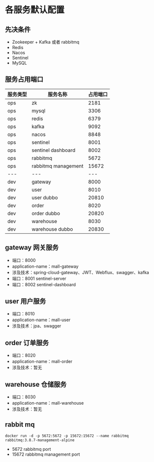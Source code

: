 # 各服务默认配置

## 先决条件
- Zookeeper + Kafka 或者 rabbitmq
- Redis
- Nacos
- Sentinel
- MySQL

## 服务占用端口
| 服务类型 | 服务名称 | 占用端口 |
| --- | --- | --- |
| ops | zk         |2181|
| ops | mysql      |3306|
| ops | redis      |6379|
| ops | kafka      |9092|
| ops | nacos      |8848|
| ops | sentinel   |8001|
| ops | sentinel dashboard |8002|
| ops | rabbitmq |5672|
| ops | rabbitmq management |15672|
| --- | --- | --- |
| dev | gateway         |8000|
| dev | user            |8010|
| dev | user dubbo      |20810|
| dev | order           |8020|
| dev | order dubbo     |20820|
| dev | warehouse       |8030|
| dev | warehouse dubbo |20830|


## gateway 网关服务
- 端口：8000
- application-name：mall-gateway
- 涉及技术：spring-cloud-gateway、JWT、Webflux、swagger、kafka
- 端口：8001 sentinel-server
- 端口：8002 sentinel-dashboard

## user 用户服务
- 端口：8010
- application-name：mall-user
- 涉及技术：jpa、swagger

## order 订单服务
- 端口：8020
- application-name：mall-order
- 涉及技术：暂无

## warehouse 仓储服务
- 端口：8030
- application-name：mall-warehouse
- 涉及技术：暂无

## rabbit mq
`docker run -d -p 5672:5672 -p 15672:15672 --name rabbitmq rabbitmq:3.8.7-management-alpine`
- 5672 rabbitmq port
- 15672 rabbitmq management port